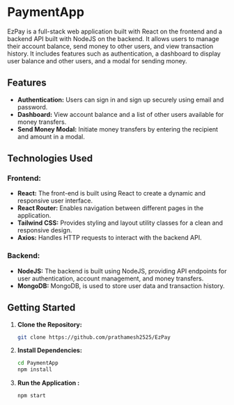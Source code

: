 # PaymentApp

EzPay is a full-stack web application built with React on the frontend and a backend API built with NodeJS on the backend. It allows users to manage their account balance, send money to other users, and view transaction history. It includes features such as authentication, a dashboard to display user balance and other users, and a modal for sending money.

## Features

- **Authentication:** Users can sign in and sign up securely using email and password.
- **Dashboard:** View account balance and a list of other users available for money transfers.
- **Send Money Modal:** Initiate money transfers by entering the recipient and amount in a modal.
<!-- - **Transaction History:** Users can view their transaction history. -->

## Technologies Used

### Frontend:

- **React:** The front-end is built using React to create a dynamic and responsive user interface.
- **React Router:** Enables navigation between different pages in the application.
- **Tailwind CSS:** Provides styling and layout utility classes for a clean and responsive design.
- **Axios:** Handles HTTP requests to interact with the backend API.

### Backend:

- **NodeJS:** The backend is built using NodeJS, providing API endpoints for user authentication, account management, and money transfers.
- **MongoDB:** MongoDB, is used to store user data and transaction history.

## Getting Started

1. **Clone the Repository:**

   ```bash
   git clone https://github.com/prathamesh2525/EzPay
   ```

2. **Install Dependencies:**

   ```bash
   cd PaymentApp
   npm install
   ```

3. **Run the Application :**

   ```bash
   npm start
   ```
